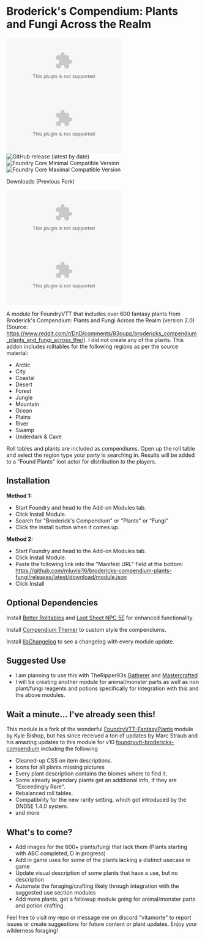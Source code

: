 # Broderick's Compendium: Plants and Fungi Across the Realm

![All Releases Download Count](https://img.shields.io/github/downloads/mluvisi16/brodericks-compendium-plants-fungi/module.zip?color=2b82fc&label=%20Downloads%20%28all%29&style=for-the-badge)
![Latest Release Download Count](https://img.shields.io/github/downloads/mluvisi16/brodericks-compendium-plants-fungi/latest/module.zip?label=Downloads%20%28latest%20release%29&style=for-the-badge)
![GitHub release (latest by date)](https://img.shields.io/github/v/release/mluvisi16/brodericks-compendium-plants-fungi?label=Latest%20Release&prefix=v&query=$.version&colorB=red&style=for-the-badge) 
![Foundry Core Minimal Compatible Version](https://img.shields.io/badge/dynamic/json.svg?url=https%3A%2F%2Fraw.githubusercontent.com%2Fmluvisi16%2Fbrodericks-compendium-plants-fungi%2Fmaster%2Fmodule.json&label=Foundry%20Minimal%20Version&query=$.compatibility.minimum&colorB=orange&style=for-the-badge)
![Foundry Core Maximal Compatible Version](https://img.shields.io/badge/dynamic/json.svg?url=https%3A%2F%2Fraw.githubusercontent.com%2Fmluvisi16%2Ffoundryvtt-brodericks-compendium%2Fmaster%2Fmodule.json&label=Foundry%20Maximal%20Version&query=$.compatibility.maximum&colorB=orange&style=for-the-badge)

Downloads (Previous Fork)

![All Releases Download Count](https://img.shields.io/github/downloads/mluvisi16/foundryvtt-brodericks-compendium/module.zip?color=2b82fc&label=%20Downloads%20%28all%29&style=for-the-badge)
![Fork v13 Update Release Download Count](https://img.shields.io/github/downloads/mluvisi16/foundryvtt-brodericks-compendium/latest/module.zip?label=Downloads%20%28latest%20release%29&style=for-the-badge)

A module for FoundryVTT that includes over 600 fantasy plants from Broderick's Compendium: Plants and Fungi Across the
Realm (version 2.0)
(Source: <https://www.reddit.com/r/DnD/comments/83oupp/brodericks_compendium_plants_and_fungi_across_the/>).
I did not create any of the plants. This addon includes rolltables for the following regions as per the source material:

* Arctic
* City
* Coastal
* Desert
* Forest
* Jungle
* Mountain
* Ocean
* Plains
* River
* Swamp
* Underdark & Cave

Roll tables and plants are included as compendiums. Open up the roll table and select the region type your party is
searching in. Results will be added to a "Found Plants" loot actor for distribution to the players.

## Installation

**Method 1:**

* Start Foundry and head to the Add-on Modules tab.
* Click Install Module.
* Search for "Broderick's Compendium" or "Plants" or "Fungi"
* Click the install button when it comes up.

**Method 2:**

* Start Foundry and head to the Add-on Modules tab.
* Click Install Module.
* Paste the following link into the "Manifest URL" field at the
  bottom: <https://github.com/mluvisi16/brodericks-compendium-plants-fungi/releases/latest/download/module.json>
* Click Install

## Optional Dependencies

Install [Better Rolltables](https://github.com/ultrakorne/better-rolltables) and [Loot Sheet NPC 5E](https://github.com/jopeek/fvtt-loot-sheet-npc-5e) for enhanced functionality.

Install [Compendium Themer](https://github.com/p4535992/foundryvtt-compendium-themer) to custom style the compendiums. 

Install [libChangelog](https://github.com/theripper93/libChangelogs) to see a changelog with every module update.

## Suggested Use

* I am planning to use this with TheRipper93s [Gatherer](https://theripper93.com/module/gatherer) and [Mastercrafted](https://theripper93.com/module/mastercrafted)
* I will be creating another module for animal/monster parts as well as non plant/fungi reagents and potions specifically for integration with this and the above modules.

## Wait a minute... I've already seen this!

This module is a fork of the wonderful [FoundryVTT-FantasyPlants](https://github.com/KyleBishop/FoundryVTT-FantasyPlants) module by Kyle Bishop, but has since received a ton of updates by Marc Straub and his amazing updates to this module for v10 [foundryvtt-brodericks-compendium](https://github.com/marcstraube/foundryvtt-brodericks-compendium) including the following

* Cleaned-up CSS on item descriptions.
* Icons for all plants missing pictures
* Every plant description contains the biomes where to find it.
* Some already legendary plants get an additional info, if they are "Exceedingly Rare".
* Rebalanced roll tables.
* Compatibility for the new rarity setting, which got introduced by the DND5E 1.4.0 system.
* and more

## What's to come?

* Add images for the 600+ plants/fungi that lack them (Plants starting with ABC completed, D in progress)
* Add in game uses for some of the plants lacking a distinct usecase in game
* Update visual description of some plants that have a use, but no description
* Automate the foraging/crafting likely through integration with the suggested use section modules
* Add more plants, get a followup module going for animal/monster parts and potion crafting.

Feel free to visit my repo or message me on discord "vitamorte" to report issues or create suggestions for future content or plant updates.
Enjoy your wilderness foraging!
